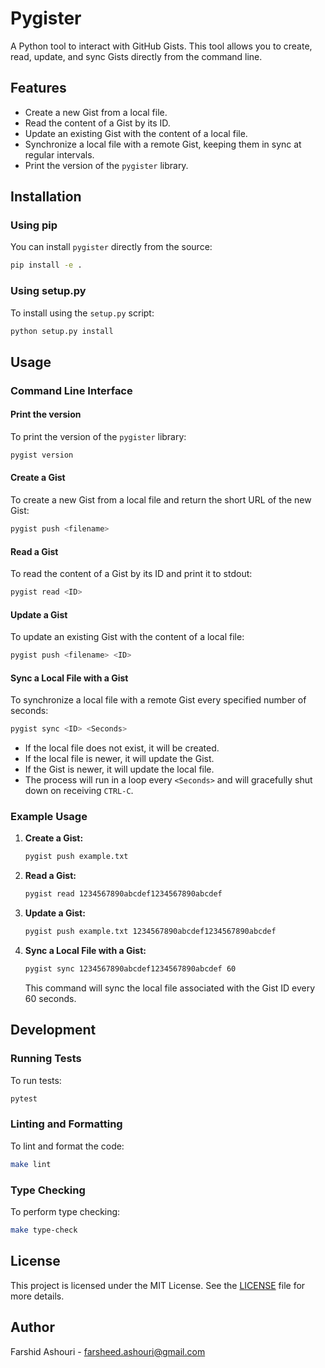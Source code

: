# Pygister

A Python tool to interact with GitHub Gists. This tool allows you to create, read, update, and sync Gists directly from the command line.

## Features

- Create a new Gist from a local file.
- Read the content of a Gist by its ID.
- Update an existing Gist with the content of a local file.
- Synchronize a local file with a remote Gist, keeping them in sync at regular intervals.
- Print the version of the `pygister` library.

## Installation

### Using pip

You can install `pygister` directly from the source:

```bash
pip install -e .
```

### Using setup.py

To install using the `setup.py` script:

```bash
python setup.py install
```

## Usage

### Command Line Interface

#### Print the version

To print the version of the `pygister` library:

```bash
pygist version
```

#### Create a Gist

To create a new Gist from a local file and return the short URL of the new Gist:

```bash
pygist push <filename>
```

#### Read a Gist

To read the content of a Gist by its ID and print it to stdout:

```bash
pygist read <ID>
```

#### Update a Gist

To update an existing Gist with the content of a local file:

```bash
pygist push <filename> <ID>
```

#### Sync a Local File with a Gist

To synchronize a local file with a remote Gist every specified number of seconds:

```bash
pygist sync <ID> <Seconds>
```

- If the local file does not exist, it will be created.
- If the local file is newer, it will update the Gist.
- If the Gist is newer, it will update the local file.
- The process will run in a loop every `<Seconds>` and will gracefully shut down on receiving `CTRL-C`.

### Example Usage

1. **Create a Gist:**

   ```bash
   pygist push example.txt
   ```

2. **Read a Gist:**

   ```bash
   pygist read 1234567890abcdef1234567890abcdef
   ```

3. **Update a Gist:**

   ```bash
   pygist push example.txt 1234567890abcdef1234567890abcdef
   ```

4. **Sync a Local File with a Gist:**

   ```bash
   pygist sync 1234567890abcdef1234567890abcdef 60
   ```

   This command will sync the local file associated with the Gist ID every 60 seconds.

## Development

### Running Tests

To run tests:

```bash
pytest
```

### Linting and Formatting

To lint and format the code:

```bash
make lint
```

### Type Checking

To perform type checking:

```bash
make type-check
```

## License

This project is licensed under the MIT License. See the [LICENSE](LICENSE) file for more details.

## Author

Farshid Ashouri - farsheed.ashouri@gmail.com
